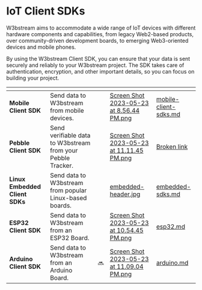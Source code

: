 # IoT Client SDKs

W3bstream aims to accommodate a wide range of IoT devices with different hardware components and capabilities, from legacy Web2-based products, over community-driven development boards, to emerging Web3-oriented devices and mobile phones.

By using the W3bstream Client SDK, you can ensure that your data is sent securely and reliably to your W3bstream project. The SDK takes care of authentication, encryption, and other important details, so you can focus on building your project.

<table data-view="cards"><thead><tr><th></th><th></th><th></th><th data-hidden data-card-cover data-type="files"></th><th data-hidden data-card-target data-type="content-ref"></th></tr></thead><tbody><tr><td><strong>Mobile</strong> <strong>Client SDK</strong></td><td>Send data to W3bstream from mobile devices.</td><td></td><td><a href="../../.gitbook/assets/Screen Shot 2023-05-23 at 8.56.44 PM.png">Screen Shot 2023-05-23 at 8.56.44 PM.png</a></td><td><a href="../mobile-client-sdks.md">mobile-client-sdks.md</a></td></tr><tr><td><strong>Pebble Client SDK</strong></td><td>Send verifiable data to W3bstream from your Pebble Tracker.</td><td></td><td><a href="../../.gitbook/assets/Screen Shot 2023-05-23 at 11.11.45 PM.png">Screen Shot 2023-05-23 at 11.11.45 PM.png</a></td><td><a href="broken-reference">Broken link</a></td></tr><tr><td><strong>Linux Embedded Client SDKs</strong></td><td>Send data to W3bstream from popular Linux-based boards.</td><td></td><td><a href="../../.gitbook/assets/embedded-header.jpg">embedded-header.jpg</a></td><td><a href="embedded-sdks.md">embedded-sdks.md</a></td></tr><tr><td><strong>ESP32 Client</strong> <strong>SDK</strong></td><td>Send data to W3bstream from an ESP32 Board.</td><td></td><td><a href="../../.gitbook/assets/Screen Shot 2023-05-23 at 10.54.45 PM.png">Screen Shot 2023-05-23 at 10.54.45 PM.png</a></td><td><a href="esp32.md">esp32.md</a></td></tr><tr><td><strong>Arduino Client</strong> <strong>SDK</strong></td><td>Send data to W3bstream from an Arduino Board.</td><td>🔜 </td><td><a href="../../.gitbook/assets/Screen Shot 2023-05-23 at 11.09.04 PM.png">Screen Shot 2023-05-23 at 11.09.04 PM.png</a></td><td><a href="arduino.md">arduino.md</a></td></tr></tbody></table>
